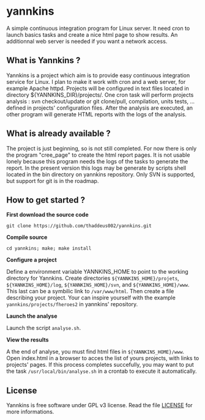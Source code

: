 # yannkins

A simple continuous integration program for Linux server. It need cron to launch basics tasks and create a nice html page to show results. An additionnal web server is needed if you want a network access.

## What is Yannkins ?

Yannkins is a project which aim is to provide easy continuous integration service for Linux. I plan to make it work with cron and a web server, for example Apache httpd.
Projects will be configured in text files located in directory ${YANNKINS_DIR}/projects/.
One cron task will perform projects analysis : svn checkout/update or git clone/pull, compilation, units tests, ... defined in projects' configuration files. After the analysis are executed, an other program will generate HTML reports with the logs of the analysis. 

## What is already available ?

The project is just beginning, so is not still completed.
For now there is only the program "cree_page" to create the html report pages. It is not usable lonely because this program needs the logs of the tasks to generate the report.
In the present version this logs may be generate by scripts shell located in the bin directory on yannkins repository.
Only SVN is supported, but support for git is in the roadmap.

## How to get started ?

**First download the source code**

`git clone https://github.com/thaddeus002/yannkins.git`

**Compile source**

`cd yannkins; make; make install`

**Configure a project**

Define a environment variable YANNKINS_HOME to point to the working directory for Yannkins.
Create directories `${YANNKINS_HOME}/projets`, `${YANNKINS_HOME}/log`, `${YANNKINS_HOME}/svn`, and `${YANNKINS_HOME}/www`. This last can be a symbilic link to `/var/www/html`.
Then create a file describing your project. Your can inspire yourself with the example `yannkins/projects/fheroes2` in yannkins' repository.

**Launch the analyse**

Launch the script `analyse.sh`.

**View the results**

A the end of analyse, you must find html files in `${YANNKINS_HOME}/www`. Open index.html in a browser to acces the list of yours projects, with links to projects' pages.
If this process completes succefully, you may want to put the task `/usr/local/bin/analyse.sh` in a crontab to execute it automatically.

## License

Yannkins is free software under GPL v3 license. Read the file [LICENSE](LICENSE) for more informations.
 
